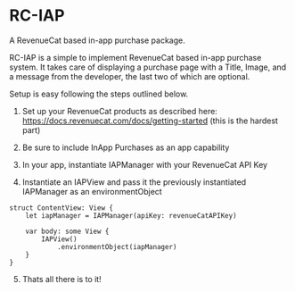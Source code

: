 # RC-IAP

A RevenueCat based in-app purchase package.

RC-IAP is a simple to implement RevenueCat based in-app purchase system. It takes care of displaying a purchase page with
a Title, Image, and a message from the developer, the last two of which are optional.

Setup is easy following the steps outlined below.

1) Set up your RevenueCat products as described here: https://docs.revenuecat.com/docs/getting-started (this is the hardest part)

2) Be sure to include InApp Purchases as an app capability

3) In your app, instantiate IAPManager with your RevenueCat API Key

4) Instantiate an IAPView and pass it the previously instantiated IAPManager as an environmentObject

```
struct ContentView: View {
    let iapManager = IAPManager(apiKey: revenueCatAPIKey)

    var body: some View {
        IAPView()
            .environmentObject(iapManager)
    }
}
```

5) Thats all there is to it!
